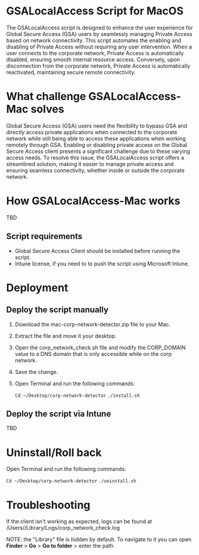 # GSALocalAccess Script for MacOS
The GSALocalAccess script is designed to enhance the user experience for Global Secure Access (GSA) users by seamlessly managing Private Access based on network connectivity. This script automates the enabling and disabling of Private Access without requiring any user intervention. When a user connects to the corporate network, Private Access is automatically disabled, ensuring smooth internal resource access. Conversely, upon disconnection from the corporate network, Private Access is automatically reactivated, maintaining secure remote connectivity.

# What challenge GSALocalAccess-Mac solves
Global Secure Access (GSA) users need the flexibility to bypass GSA and directly access private applications when connected to the corporate network while still being able to access these applications when working remotely through GSA. Enabling or disabling private access on the Global Secure Access client presents a significant challenge due to these varying access needs. To resolve this issue, the GSALocalAccess script offers a streamlined solution, making it easier to manage private access and ensuring seamless connectivity, whether inside or outside the corporate network.

# How GSALocalAccess-Mac works
TBD


## Script requirements
- Global Secure Access Client should be installed before running the script.
- Intune license, if you need to to push the script using Microsoft Intune.

# Deployment
## Deploy the script manually
1. Download the mac-corp-network-detector.zip file to your Mac.
2. Extract the file and move it your desktop.
3. Open the corp_network_check.sh file and modify the CORP_DOMAIN value to a DNS domain that is only accessible while on the corp network.
4. Save the change.
5. Open Terminal and run the following commands:

   ```Cd ~/Desktop/corp-network-detector```
   ```./install.sh```

## Deploy the script via Intune
TBD

# Uninstall/Roll back
Open Terminal and run the following commands:

   ```Cd ~/Desktop/corp-network-detector```
   ```./uninstall.sh```

# Troubleshooting
If the client isn't working as expected, logs can be found at /Users/<username>/Library/Logs/corp_network_check.log

NOTE: the "Library" file is hidden by default. To navigate to it you can open **Finder** > **Go** > **Go to folder** > enter the path.
